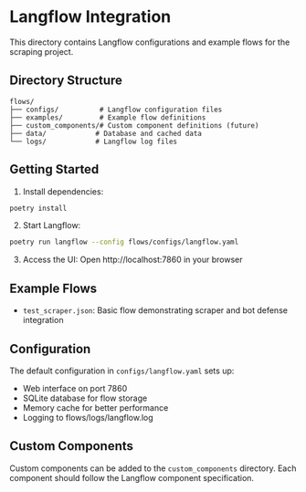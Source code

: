 # Langflow Integration

This directory contains Langflow configurations and example flows for the scraping project.

## Directory Structure

```
flows/
├── configs/          # Langflow configuration files
├── examples/         # Example flow definitions
├── custom_components/# Custom component definitions (future)
├── data/            # Database and cached data
└── logs/            # Langflow log files
```

## Getting Started

1. Install dependencies:
```bash
poetry install
```

2. Start Langflow:
```bash
poetry run langflow --config flows/configs/langflow.yaml
```

3. Access the UI:
Open http://localhost:7860 in your browser

## Example Flows

- `test_scraper.json`: Basic flow demonstrating scraper and bot defense integration

## Configuration

The default configuration in `configs/langflow.yaml` sets up:
- Web interface on port 7860
- SQLite database for flow storage
- Memory cache for better performance
- Logging to flows/logs/langflow.log

## Custom Components

Custom components can be added to the `custom_components` directory. Each component should follow the Langflow component specification.
